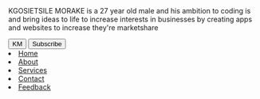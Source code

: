 
  <!DOCTYPE html>
<!-- kgosietsile Morake -->
<html lang="en" dir="ltr">
  <head>
    <meta charset="UTF-8">
    <meta name="viewport" content="width=device-width, initial-scale=1.0">
    KGOSIETSILE MORAKE is a 27 year old male and his ambition to coding is and bring ideas to life
to increase interests in businesses by creating apps and websites to increase they're marketshare </   title> 
    <link rel="stylesheet" href="style.css">
    <link rel="stylesheet" href=" "/>
   </head>
<body>
  <nav>
    <div class="menu">
      <div class="logo">
        <a href="#"></a>
      </div>
      <ul> </nav>
  <div class="img"></div>
  <div class="center">
    <div class="title"></div>
    <div class="sub_title"></div>
    <div class="btns">
      <button>KM</button>
      <button>Subscribe</button>
    </div>
  </div>
</body>
</html>    
  <li><a href="#">Home</a></li>
        <li><a href="#">About</a></li>
        <li><a href="#">Services</a></li>
        <li><a href="#">Contact</a></li>
        <li><a href="#">Feedback</a></li>
      </ul>
    </div>
 

